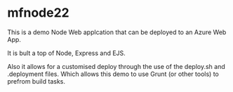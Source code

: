 # mfnode22
This is a demo Node Web applcation that can be deployed to an Azure Web App.

It is bult a top of Node, Express and EJS.

Also it allows for a customised deploy through the use of the deploy.sh and .deployment files. Which allows this demo to use Grunt (or other tools) to prefrom build tasks. 


